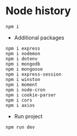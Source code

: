 # Node history

```
npm i
```
- Additional packages
```
npm i express
npm i nodemon
npm i dotenv
npm i mongodb
npm i mongoose
npm i express-session
npm i winston
npm i moment
npm i node-cron
npm i cookie-parser
npm i cors
npm i axios
```
- Run project
```
npm run dev
```
